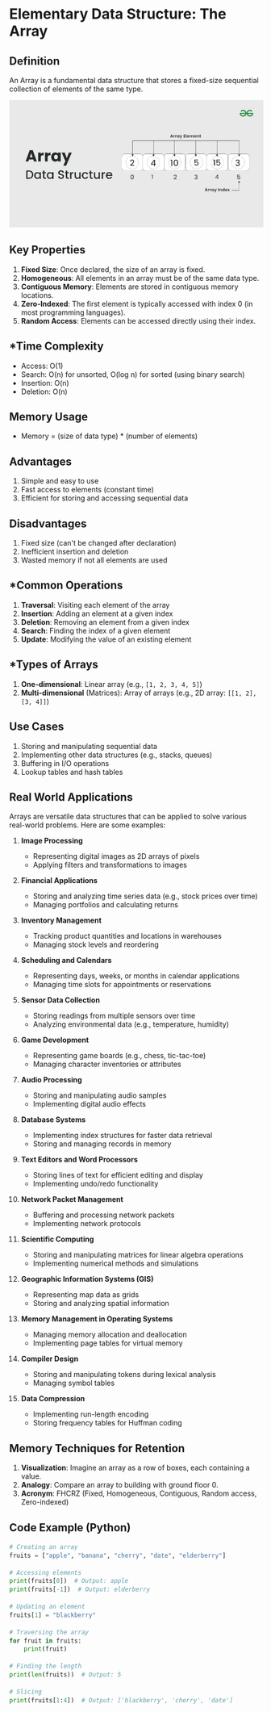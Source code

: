 # Elementary Data Structure: The Array

## Definition
An Array is a fundamental data structure that stores a fixed-size sequential collection of elements of the same type.

![Array Representation](../assets/array-ds.webp)

## Key Properties
1. **Fixed Size**: Once declared, the size of an array is fixed.
2. **Homogeneous**: All elements in an array must be of the same data type.
3. **Contiguous Memory**: Elements are stored in contiguous memory locations.
4. **Zero-Indexed**: The first element is typically accessed with index 0 (in most programming languages).
5. **Random Access**: Elements can be accessed directly using their index.

## *Time Complexity
- Access: O(1)
- Search: O(n) for unsorted, O(log n) for sorted (using binary search)
- Insertion: O(n)
- Deletion: O(n)

## Memory Usage
- Memory = (size of data type) * (number of elements)

## Advantages
1. Simple and easy to use
2. Fast access to elements (constant time)
3. Efficient for storing and accessing sequential data

## Disadvantages
1. Fixed size (can't be changed after declaration)
2. Inefficient insertion and deletion
3. Wasted memory if not all elements are used

## *Common Operations
1. **Traversal**: Visiting each element of the array
2. **Insertion**: Adding an element at a given index
3. **Deletion**: Removing an element from a given index
4. **Search**: Finding the index of a given element
5. **Update**: Modifying the value of an existing element

## *Types of Arrays
1. **One-dimensional**: Linear array (e.g., `[1, 2, 3, 4, 5]`)
2. **Multi-dimensional** (Matrices): Array of arrays (e.g., 2D array: `[[1, 2], [3, 4]]`)

## Use Cases
1. Storing and manipulating sequential data
2. Implementing other data structures (e.g., stacks, queues)
3. Buffering in I/O operations
4. Lookup tables and hash tables

## Real World Applications

Arrays are versatile data structures that can be applied to solve various real-world problems. Here are some examples:

1. **Image Processing**
   - Representing digital images as 2D arrays of pixels
   - Applying filters and transformations to images

2. **Financial Applications**
   - Storing and analyzing time series data (e.g., stock prices over time)
   - Managing portfolios and calculating returns

3. **Inventory Management**
   - Tracking product quantities and locations in warehouses
   - Managing stock levels and reordering

4. **Scheduling and Calendars**
   - Representing days, weeks, or months in calendar applications
   - Managing time slots for appointments or reservations

5. **Sensor Data Collection**
   - Storing readings from multiple sensors over time
   - Analyzing environmental data (e.g., temperature, humidity)

6. **Game Development**
   - Representing game boards (e.g., chess, tic-tac-toe)
   - Managing character inventories or attributes

7. **Audio Processing**
   - Storing and manipulating audio samples
   - Implementing digital audio effects

8. **Database Systems**
   - Implementing index structures for faster data retrieval
   - Storing and managing records in memory

9. **Text Editors and Word Processors**
   - Storing lines of text for efficient editing and display
   - Implementing undo/redo functionality

10. **Network Packet Management**
    - Buffering and processing network packets
    - Implementing network protocols

11. **Scientific Computing**
    - Storing and manipulating matrices for linear algebra operations
    - Implementing numerical methods and simulations

12. **Geographic Information Systems (GIS)**
    - Representing map data as grids
    - Storing and analyzing spatial information

13. **Memory Management in Operating Systems**
    - Managing memory allocation and deallocation
    - Implementing page tables for virtual memory

14. **Compiler Design**
    - Storing and manipulating tokens during lexical analysis
    - Managing symbol tables

15. **Data Compression**
    - Implementing run-length encoding
    - Storing frequency tables for Huffman coding

## Memory Techniques for Retention
1. **Visualization**: Imagine an array as a row of boxes, each containing a value.
2. **Analogy**: Compare an array to building with ground floor 0.
3. **Acronym**: FHCRZ (Fixed, Homogeneous, Contiguous, Random access, Zero-indexed)

## Code Example (Python)

```python
# Creating an array
fruits = ["apple", "banana", "cherry", "date", "elderberry"]

# Accessing elements
print(fruits[0])  # Output: apple
print(fruits[-1])  # Output: elderberry

# Updating an element
fruits[1] = "blackberry"

# Traversing the array
for fruit in fruits:
    print(fruit)

# Finding the length
print(len(fruits))  # Output: 5

# Slicing
print(fruits[1:4])  # Output: ['blackberry', 'cherry', 'date']
```
